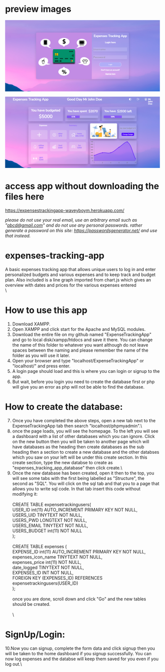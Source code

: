 # preview images
![landingpage](landingpage.png "login signup page")

![dashboard](dashboard.png "dashboard")

# access app without downloading the files here
https://expensestrackingapp-waveyboym.herokuapp.com/

*please do not use your real email, use an arbitrary email such as "abcd@gmail.com" and do not use any personal passwords. rather generate a password on this site: https://passwordsgenerator.net/ and use that instead.*

# expenses-tracking-app
A basic expenses tracking app that allows unique users to log in and enter personalized budgets  and various expenses and to keep track and budget plan. Also included is a line graph imported from chart.js which gives an overview with dates and prices for the various expenses entered\
\
# How to use this app
1. Download XAMPP.
2. Open XAMPP and click start for the Apache and MySQL modules.
3. Download the entire file on my github named "ExpenseTrackingApp" and go to local disk/xampp/htdocs and save it there. You can change the name of this folder to whatever you want although do not leave spaces between the naming and please remember the name of the folder as you will use it later.
4. Open your browser and type "localhost/ExpenseTrackingApp" or "localhost/<Name of your saved folder>" and press enter.
5. A login page should load and this is where you can login or signup to the app.
6. But wait, before you login you need to create the database first or php will give you an error as php will not be able to find the database.

# How to create the database:
7. Once you have completed the above steps, open a new tab next to the ExpenseTrackingApp tab then search "localhost/phpmyadmin".\
8. once the page loads, you will see the homepage. To the left you will see a dashboard with a list of other databases which you can ignore. Click on the new button then you will be taken to another page which will have databases as the heading then create databases as the sub heading then a section to create a new database and the other databses which you saw on your left will be under this create section. In this create section, type the new databse to create as "expenses_tracking_app_database" then click create.\
9. Once the new database has been created, open it then to the top, you will see some tabs with the first being labelled as "Structure", the second as "SQL". You will click on the sql tab and that you to a page that allows you to write sql code. In that tab insert this code without modifying it:\
\
CREATE TABLE expensetrackingusers(\
    USER_ID int(11) AUTO_INCREMENT PRIMARY KEY NOT NULL,\
    USERS_UID TINYTEXT NOT NULL,\
    USERS_PWD LONGTEXT NOT NULL,\
    USERS_EMAIL TINYTEXT NOT NULL,\
    USERS_BUDGET int(11) NOT NULL\
);\
\
CREATE TABLE expenses (\
    EXPENSE_ID int(11) AUTO_INCREMENT PRIMARY KEY NOT NULL,\
    expenses_icon_name TINYTEXT NOT NULL,\
    expenses_price int(11) NOT NULL,\
    date_logged TINYTEXT NOT NULL,\
    EXPENSES_ID INT NOT NULL,\
    FOREIGN KEY (EXPENSES_ID) REFERENCES expensetrackingusers(USER_ID)\
);\
\
once you are done, scroll down and click "Go" and the new tables should be created.\
\
\
# SignUp/Login:
10.Now you can signup, complete the form data and click signup then you will be taken to the home dashboard if you signup successfully. You can now log expenses and the databse will keep them saved for you even if you log out.\
